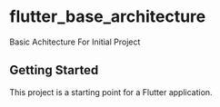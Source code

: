 # flutter_base_architecture

Basic Achitecture For Initial Project

## Getting Started

This project is a starting point for a Flutter application.
